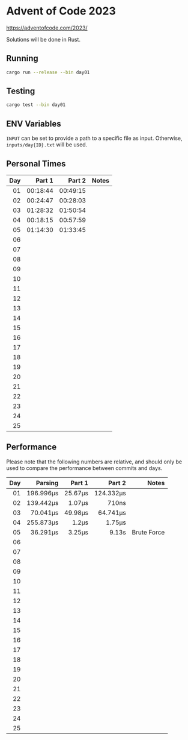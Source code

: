 # Advent of Code 2023

https://adventofcode.com/2023/

Solutions will be done in Rust.

## Running

```bash
cargo run --release --bin day01
```

## Testing

```bash
cargo test --bin day01
```

## ENV Variables

`INPUT` can be set to provide a path to a specific file as input. Otherwise, `inputs/day{ID}.txt` will be used.

## Personal Times

|  Day |   Part 1 |   Part 2 | Notes |
| ---: | -------: | -------: | ----: |
|   01 | 00:18:44 | 00:49:15 |       |
|   02 | 00:24:47 | 00:28:03 |       |
|   03 | 01:28:32 | 01:50:54 |       |
|   04 | 00:18:15 | 00:57:59 |       |
|   05 | 01:14:30 | 01:33:45 |       |
|   06 |          |          |       |
|   07 |          |          |       |
|   08 |          |          |       |
|   09 |          |          |       |
|   10 |          |          |       |
|   11 |          |          |       |
|   12 |          |          |       |
|   13 |          |          |       |
|   14 |          |          |       |
|   15 |          |          |       |
|   16 |          |          |       |
|   17 |          |          |       |
|   18 |          |          |       |
|   19 |          |          |       |
|   20 |          |          |       |
|   21 |          |          |       |
|   22 |          |          |       |
|   23 |          |          |       |
|   24 |          |          |       |
|   25 |          |          |       |

## Performance

Please note that the following numbers are relative, and should only be used to compare the performance between commits and days.

|  Day |   Parsing |  Part 1 |    Part 2 |       Notes |
| ---: | --------: | ------: | --------: | ----------: |
|   01 | 196.996µs | 25.67µs | 124.332µs |             |
|   02 | 139.442µs |  1.07µs |     710ns |             |
|   03 |  70.041µs | 49.98µs |  64.741µs |             |
|   04 | 255.873µs |   1.2µs |    1.75µs |             |
|   05 |  36.291µs |  3.25µs |     9.13s | Brute Force |
|   06 |           |         |           |             |
|   07 |           |         |           |             |
|   08 |           |         |           |             |
|   09 |           |         |           |             |
|   10 |           |         |           |             |
|   11 |           |         |           |             |
|   12 |           |         |           |             |
|   13 |           |         |           |             |
|   14 |           |         |           |             |
|   15 |           |         |           |             |
|   16 |           |         |           |             |
|   17 |           |         |           |             |
|   18 |           |         |           |             |
|   19 |           |         |           |             |
|   20 |           |         |           |             |
|   21 |           |         |           |             |
|   22 |           |         |           |             |
|   23 |           |         |           |             |
|   24 |           |         |           |             |
|   25 |           |         |           |             |
